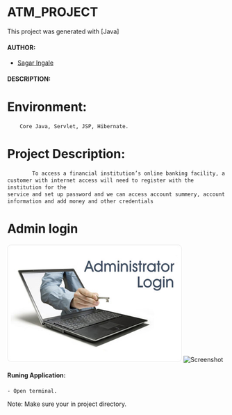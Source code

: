 #

# ATM_PROJECT

This project was generated with [Java]


#### AUTHOR:

- [Sagar Ingale](https://github.com/sagaringale "Sagar's github profile")


#### DESCRIPTION:


# Environment: 
		Core Java, Servlet, JSP, Hibernate.


# Project Description: 
			To access a financial institution’s online banking facility, a
	customer with internet access will need to register with the institution for the
	service and set up password and we can access account summery, account
	information and add money and other credentials
	
# Admin login

![Screenshot](adminlogin.jpg)
![Screenshot](Admin-Login-Screen.png)


#### Runing Application:
 
	- Open terminal.

Note: Make sure your in project directory.
